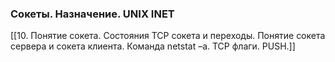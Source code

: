 
### Сокеты. Назначение. UNIX INET
[[10. Понятие сокета. Состояния TCP сокета и переходы. Понятие сокета сервера и сокета клиента. Команда netstat –a. TCP флаги. PUSH.]]


